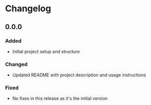# Changelog

## 0.0.0

### Added

- Initial project setup and structure

### Changed

- Updated README with project description and usage instructions

### Fixed

- No fixes in this release as it's the initial version

[0.0.1]: https://github.com/username/repo/compare/0.0.0...0.0.1%
